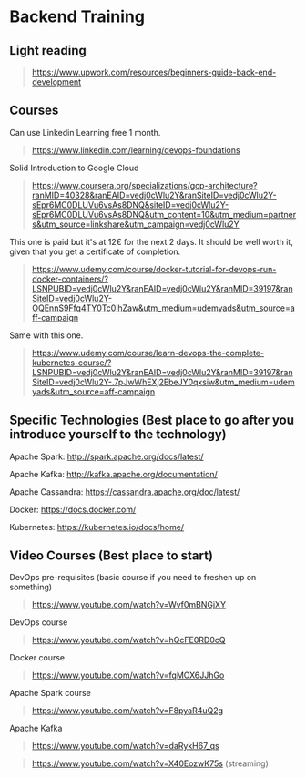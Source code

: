 # Backend Training

## Light reading

> https://www.upwork.com/resources/beginners-guide-back-end-development

## Courses

Can use Linkedin Learning free 1 month.

> https://www.linkedin.com/learning/devops-foundations

Solid Introduction to Google Cloud

> https://www.coursera.org/specializations/gcp-architecture?ranMID=40328&ranEAID=vedj0cWlu2Y&ranSiteID=vedj0cWlu2Y-sEpr6MC0DLUVu6vsAs8DNQ&siteID=vedj0cWlu2Y-sEpr6MC0DLUVu6vsAs8DNQ&utm_content=10&utm_medium=partners&utm_source=linkshare&utm_campaign=vedj0cWlu2Y

This one is paid but it's at 12€ for the next 2 days. It should be well worth it, given that you get a certificate of completion. 

> https://www.udemy.com/course/docker-tutorial-for-devops-run-docker-containers/?LSNPUBID=vedj0cWlu2Y&ranEAID=vedj0cWlu2Y&ranMID=39197&ranSiteID=vedj0cWlu2Y-OQEnnS9Ffq4TY0Tc0lhZaw&utm_medium=udemyads&utm_source=aff-campaign

Same with this one.

> https://www.udemy.com/course/learn-devops-the-complete-kubernetes-course/?LSNPUBID=vedj0cWlu2Y&ranEAID=vedj0cWlu2Y&ranMID=39197&ranSiteID=vedj0cWlu2Y-.7pJwWhEXj2EbeJY0qxsiw&utm_medium=udemyads&utm_source=aff-campaign

## Specific Technologies (Best place to go after you introduce yourself to the technology)

Apache Spark:             http://spark.apache.org/docs/latest/

Apache Kafka:             http://kafka.apache.org/documentation/

Apache Cassandra:         https://cassandra.apache.org/doc/latest/

Docker:                   https://docs.docker.com/

Kubernetes:               https://kubernetes.io/docs/home/

## Video Courses (Best place to start)

DevOps pre-requisites (basic course if you need to freshen up on something)

> https://www.youtube.com/watch?v=Wvf0mBNGjXY

DevOps course

> https://www.youtube.com/watch?v=hQcFE0RD0cQ

Docker course

> https://www.youtube.com/watch?v=fqMOX6JJhGo

Apache Spark course

> https://www.youtube.com/watch?v=F8pyaR4uQ2g

Apache Kafka

> https://www.youtube.com/watch?v=daRykH67_qs

> https://www.youtube.com/watch?v=X40EozwK75s (streaming)
